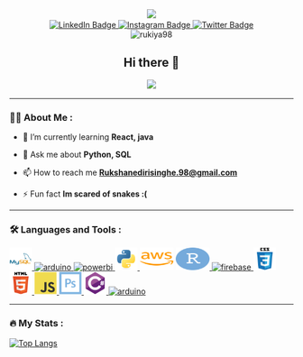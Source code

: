 <div id="header" align="center">
  <img src="https://media.giphy.com/media/M9gbBd9nbDrOTu1Mqx/giphy.gif" width="100"/>
</div>
<div id="badges" align="center">
  <a href="https://www.linkedin.com/in/rukiii/">
  <img src="https://img.shields.io/badge/LinkedIn-blue?style=for-the-badge&logo=linkedin&logoColor=white" alt="LinkedIn Badge"/>
  </a>
  <a href="https://www.instagram.com/_rukiii__/">
  <img src="https://img.shields.io/badge/Instagram-red?style=for-the-badge&logo=instagram&logoColor=white" alt="Instagram Badge">
  </a>  
  <a href="https://twitter.com/Rukiya_Ez">
  <img src="https://img.shields.io/badge/Twitter-blue?style=for-the-badge&logo=twitter&logoColor=white" alt="Twitter Badge"/>
  </a>
</div>
<div id="badges" align="center">
<img src="https://komarev.com/ghpvc/?username=rukiya98&label=Profile%20views&color=0e75b6&style=flat" alt="rukiya98" />
</div>
<h2 align="center">Hi there 👋</h2>
<div id="photo" align="center">
<img src="https://media.licdn.com/dms/image/C5616AQHdAZwmlt3-MQ/profile-displaybackgroundimage-shrink_200_800/0/1628742030836?e=2147483647&v=beta&t=-EQU_CDIBdknkrwEb5j8j7tnMPunCxBw85L684qWg_k">
</div>

---
### :man_technologist: About Me :

- 🌱 I’m currently learning **React, java**

- 💬 Ask me about **Python, SQL**

- 📫 How to reach me **Rukshanedirisinghe.98@gmail.com**

- ⚡ Fun fact **Im scared of snakes :(**

---

### :hammer_and_wrench: Languages and Tools :

<div>
 <p align="left">
 <a href="https://www.mysql.com/" target="_blank" rel="noreferrer">
   <img src="https://raw.githubusercontent.com/devicons/devicon/master/icons/mysql/mysql-original-wordmark.svg" alt="mysql" width="40" height="40" />
  </a>
  <a href="" target="_blank" rel="noreferrer">   
   <img src="https://github.com/simple-icons/simple-icons/blob/develop/icons/microsoftexcel.svg" alt="arduino" width="40" height="40" />
  </a>  
  <a href="https://https://powerbi.microsoft.com/en-us/" target="_blank" rel="noreferrer">
  <img src="https://powerbi.microsoft.com/pictures/shared/social/social-default-image.png" alt="powerbi" width="60" height="40" />
  </a>
   <a href="https://www.python.org" target="_blank" rel="noreferrer">
   <img src="https://raw.githubusercontent.com/devicons/devicon/master/icons/python/python-original.svg" alt="python" width="40" height="40" />
  </a
 <a href="" target="_blank" rel="noreferrer">
  <img src="https://raw.githubusercontent.com/devicons/devicon/master/icons/amazonwebservices/amazonwebservices-plain-wordmark.svg" alt="powerbi" width="60" height="40" />
 </a>
 <a href="" target="_blank" rel="noreferrer">
  <img src="https://github.com/devicons/devicon/blob/master/icons/rstudio/rstudio-original.svg" alt="powerbi" width="60" height="40" />
 </a>   
 <a href="https://firebase.google.com/" target="_blank" rel="noreferrer">
   <img src="https://www.vectorlogo.zone/logos/firebase/firebase-icon.svg" alt="firebase" width="40" height="40" />
  </a>
  <a href="https://www.w3schools.com/css/" target="_blank" rel="noreferrer">
   <img src="https://raw.githubusercontent.com/devicons/devicon/master/icons/css3/css3-original-wordmark.svg" alt="css3" width="40" height="40" />
  </a>  
  <a href="https://www.w3.org/html/" target="_blank" rel="noreferrer">
   <img src="https://raw.githubusercontent.com/devicons/devicon/master/icons/html5/html5-original-wordmark.svg" alt="html5" width="40" height="40" />
  </a>
  <a href="https://developer.mozilla.org/en-US/docs/Web/JavaScript" target="_blank" rel="noreferrer">
   <img src="https://raw.githubusercontent.com/devicons/devicon/master/icons/javascript/javascript-original.svg" alt="javascript" width="40" height="40" />
  </a>
    <a href="https://www.photoshop.com/en" target="_blank" rel="noreferrer">
   <img src="https://raw.githubusercontent.com/devicons/devicon/master/icons/photoshop/photoshop-line.svg" alt="photoshop" width="40" height="40" />
  </a>
   <a href="https://www.w3schools.com/cs/" target="_blank" rel="noreferrer">
   <img src="https://raw.githubusercontent.com/devicons/devicon/master/icons/csharp/csharp-original.svg" alt="csharp" width="40" height="40" />
  </a>
   <a href="https://www.arduino.cc/" target="_blank" rel="noreferrer">   
   <img src="https://cdn.worldvectorlogo.com/logos/arduino-1.svg" alt="arduino" width="40" height="40" />
  </a>
   
  
 </p>
</div>

---
### :fire: My Stats :

[![Top Langs](https://github-readme-stats.vercel.app/api/top-langs/?username=rukiya98&layout=compact&theme=vision-friendly-dark)](https://github.com/anuraghazra/github-readme-stats)

